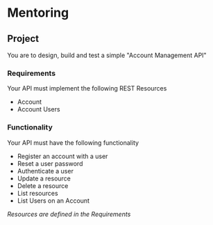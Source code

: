 # Mentoring

## Project

You are to design, build and test a simple "Account Management API"


### Requirements

Your API must implement the following REST Resources

- Account
- Account Users

### Functionality

Your API must have the following functionality

- Register an account with a user
- Reset a user password
- Authenticate a user
- Update a resource
- Delete a resource
- List resources
- List Users on an Account

*Resources are defined in the Requirements*
